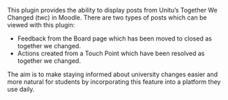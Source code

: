 This plugin provides the ability to display posts from Unitu’s Together We Changed (twc) in Moodle. There are two types of posts which can be viewed with this plugin:
* Feedback from the Board page which has been moved to closed as together we changed.
* Actions created from a Touch Point which have been resolved as together we changed.
 
The aim is to make staying informed about university changes easier and more natural for students by incorporating this feature into a platform they use daily.
